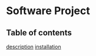 
  # Software Project
  ## Table of contents
  [description](#description)
  [installation](#installation)
  